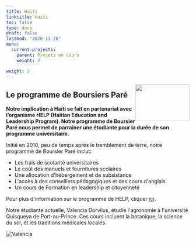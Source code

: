 ```yaml
---
title: Haïti
linktitle: Haïti
toc: false
type: docs
draft: false
lastmod: "2020-11-26"
menu:
  current-projects:
    parent: Projets en cours
    weight: 2

weight: 2
---
```

<img src="/img/Haiti/Haiti_Flag.png" style="float:right;width:150px;height:100px;">

## Le programme de Boursiers Paré

**Notre implication à Haïti se fait en partenariat avec l’organisme HELP (Haitian Education and Leadership Program). Notre programme de Boursier Paré nous permet de parrainer une étudiante pour la durée de son programme universitaire.**

Initié en 2010, peu de temps après le tremblement de terre, notre programme de Boursier Paré inclut:

*   Les frais de scolarité universitaires
*   Le coût des manuels et fournitures scolaires
*   Une allocation d'hébergement et de subsistance
*   L'accès à des conseillers pédagogiques et des cours d'anglais
*   Un cours de Formation en leadership et citoyenneté

Pour plus d'information sur le programme de HELP, cliquer [ici](http://uhelp.net/our-story/how-we-work/#sthash.ZRikysiZ.dpuf).

Notre étudiante actuelle, Valencia Dorvilus, étudie l'agronomie à l'université Quisqueya de Port-au-Prince. Ces cours incluent la botanique, la science du sol, et les traditions médicales locales. 

![Valencia](/img/Haiti/valenciaD.jpg)
